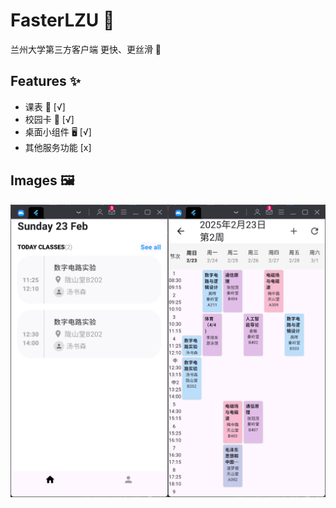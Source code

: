 # FasterLZU 🚀

兰州大学第三方客户端
更快、更丝滑 🌟

## Features ✨
- 课表 📅 [√]
- 校园卡 🎫 [√]
- 桌面小组件 🖥️ [√]
- 其他服务功能 [x]

## Images 🖼️
<img src=images/img.png width=600>